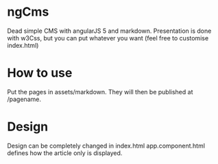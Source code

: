 # ngCms

Dead simple CMS with angularJS 5 and markdown.
Presentation is done with w3Css, but you can put whatever you want (feel free to customise index.html)


# How to use

Put the pages in assets/markdown. They will then be published at /pagename.


# Design

Design can be completely changed in index.html
app.component.html defines how the article only is displayed.


